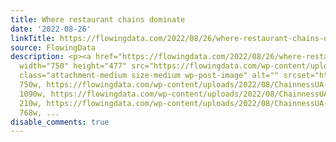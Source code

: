```yaml
---
title: Where restaurant chains dominate
date: '2022-08-26'
linkTitle: https://flowingdata.com/2022/08/26/where-restaurant-chains-dominate/
source: FlowingData
description: <p><a href="https://flowingdata.com/2022/08/26/where-restaurant-chains-dominate/"><img
  width="750" height="477" src="https://flowingdata.com/wp-content/uploads/2022/08/ChainnessUA-750x477.png"
  class="attachment-medium size-medium wp-post-image" alt="" srcset="https://flowingdata.com/wp-content/uploads/2022/08/ChainnessUA-750x477.png
  750w, https://flowingdata.com/wp-content/uploads/2022/08/ChainnessUA-1090x693.png
  1090w, https://flowingdata.com/wp-content/uploads/2022/08/ChainnessUA-210x134.png
  210w, https://flowingdata.com/wp-content/uploads/2022/08/ChainnessUA-768x489.png
  768w, ...
disable_comments: true
---
```

<p><a href="https://flowingdata.com/2022/08/26/where-restaurant-chains-dominate/"><img width="750" height="477" src="https://flowingdata.com/wp-content/uploads/2022/08/ChainnessUA-750x477.png" class="attachment-medium size-medium wp-post-image" alt="" srcset="https://flowingdata.com/wp-content/uploads/2022/08/ChainnessUA-750x477.png 750w, https://flowingdata.com/wp-content/uploads/2022/08/ChainnessUA-1090x693.png 1090w, https://flowingdata.com/wp-content/uploads/2022/08/ChainnessUA-210x134.png 210w, https://flowingdata.com/wp-content/uploads/2022/08/ChainnessUA-768x489.png 768w, ...